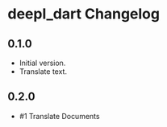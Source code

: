 # deepl_dart Changelog

## 0.1.0

- Initial version.
- Translate text.

## 0.2.0

- #1 Translate Documents

